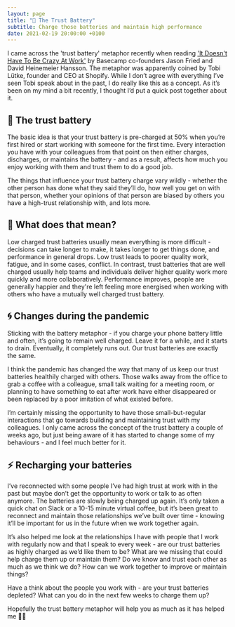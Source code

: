 ```yaml
---
layout: page
title: "🔋 The Trust Battery"
subtitle: Charge those batteries and maintain high performance
date: 2021-02-19 20:00:00 +0100
---
```

I came across the 'trust battery' metaphor recently when reading ['It Doesn't Have To Be Crazy At Work'](https://basecamp.com/books/calm) by Basecamp co-founders Jason Fried and David Heinemeier Hansson. The metaphor was apparently coined by Tobi Lütke, founder and CEO at Shopify. While I don’t agree with everything I’ve seen Tobi speak about in the past, I do really like this as a concept. As it’s been on my mind a bit recently, I thought I’d put a quick post together about it.

## 🔋 The trust battery

The basic idea is that your trust battery is pre-charged at 50% when you’re first hired or start working with someone for the first time. Every interaction you have with your colleagues from that point on then either charges, discharges, or maintains the battery - and as a result, affects how much you enjoy working with them and trust them to do a good job.

The things that influence your trust battery charge vary wildly - whether the other person has done what they said they’ll do, how well you get on with that person, whether your opinions of that person are biased by others you have a high-trust relationship with, and lots more.

## 🤔 What does that mean?

Low charged trust batteries usually mean everything is more difficult - decisions can take longer to make, it takes longer to get things done, and performance in general drops. Low trust leads to poorer quality work, fatigue, and in some cases, conflict. In contrast, trust batteries that are well charged usually help teams and individuals deliver higher quality work more quickly and more collaboratively. Performance improves, people are generally happier and they're left feeling more energised when working with others who have a mutually well charged trust battery.

## 🌀 Changes during the pandemic

Sticking with the battery metaphor - if you charge your phone battery little and often, it’s going to remain well charged. Leave it for a while, and it starts to drain. Eventually, it completely runs out. Our trust batteries are exactly the same.

I think the pandemic has changed the way that many of us keep our trust batteries healthily charged with others. Those walks away from the office to grab a coffee with a colleague, small talk waiting for a meeting room, or planning to have something to eat after work have either disappeared or been replaced by a poor imitation of what existed before.

I’m certainly missing the opportunity to have those small-but-regular interactions that go towards building and maintaining trust with my colleagues. I only came across the concept of the trust battery a couple of weeks ago, but just being aware of it has started to change some of my behaviours - and I feel much better for it. 

## ⚡️ Recharging your batteries

I’ve reconnected with some people I’ve had high trust at work with in the past but maybe don’t get the opportunity to work or talk to as often anymore. The batteries are slowly being charged up again. It’s only taken a quick chat on Slack or a 10-15 minute virtual coffee, but it’s been great to reconnect and maintain those relationships we’ve built over time - knowing it’ll be important for us in the future when we work together again.

It’s also helped me look at the relationships I have with people that I work with regularly now and that I speak to every week - are our trust batteries as highly charged as we’d like them to be? What are we missing that could help charge them up or maintain them? Do we know and trust each other as much as we think we do? How can we work together to improve or maintain things?

Have a think about the people you work with - are your trust batteries depleted? What can you do in the next few weeks to charge them up? 

Hopefully the trust battery metaphor will help you as much as it has helped me 🔋🤞
